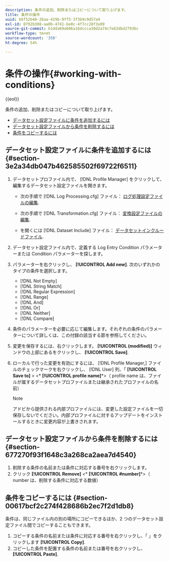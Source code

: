 ```yaml
---
description: 条件の追加、削除またはコピーについて取り上げます。
title: 条件の操作
uuid: b6f52b40-26aa-429b-9ff5-3f3b9c9d57a9
exl-id: 0792b308-aa0b-4741-be0c-4f7cc28f3e09
source-git-commit: b1dda69a606a16dccca30d2a74c7e63dbd27936c
workflow-type: tm+mt
source-wordcount: '350'
ht-degree: 54%

---
```


# 条件の操作{#working-with-conditions}

{{eol}}

条件の追加、削除またはコピーについて取り上げます。

* [データセット設定ファイルに条件を追加するには](../../../home/c-dataset-const-proc/c-conditions/c-work-cond.md#section-3e2a34db047b462585502f69722f6511)
* [データセット設定ファイルから条件を削除するには](../../../home/c-dataset-const-proc/c-conditions/c-work-cond.md#section-677270f93f1648c3a268ca2aea7d4540)
* [条件をコピーするには](../../../home/c-dataset-const-proc/c-conditions/c-work-cond.md#section-00617bcf2c274f428686b2ec7f2d1db8)

## データセット設定ファイルに条件を追加するには {#section-3e2a34db047b462585502f69722f6511}

1. データセットプロファイル内で、 [!DNL Profile Manager] をクリックして、編集するデータセット設定ファイルを開きます。

   * 次の手順で [!DNL Log Processing.cfg] ファイル： [ログ処理設定ファイルの編集](../../../home/c-dataset-const-proc/c-log-proc-config-file/t-edit-log-proc-config-file.md#task-6a2fa1b735cb4eefad730f0a3a7858e5).

   * 次の手順で [!DNL Transformation.cfg] ファイル： [変換設定ファイルの編集](../../../home/c-dataset-const-proc/c-trans-config-file/t-edit-trans-config-file.md#task-cfef4142c1bf4437a669d1fdc75cabbc).

   * を開くには [!DNL Dataset Include] ファイル： [データセットインクルードファイル](../../../home/c-dataset-const-proc/c-dataset-inc-files/c-abt-dataset-inc-files.md).

1. データセット設定ファイル内で、定義する Log Entry Condition パラメーターまたは Condition パラメーターを探します。
1. パラメーターを右クリックし、 **[!UICONTROL Add new]**. 次のいずれかのタイプの条件を選択します。

   * [!DNL Not Empty]
   * [!DNL String Match]
   * [!DNL Regular Expression]
   * [!DNL Range]
   * [!DNL And]
   * [!DNL Or]
   * [!DNL Neither]
   * [!DNL Compare]

1. 条件のパラメーターを必要に応じて編集します。それぞれの条件のパラメーターについて詳しくは、この付録の該当する節を参照してください。
1. 変更を保存するには、右クリックします。 **[!UICONTROL (modified)]** ウィンドウの上部にあるをクリックし、 **[!UICONTROL Save]**.

1. ローカルで行った変更を有効にするには、 [!DNL Profile Manager,] ファイルのチェックマークを右クリックし、 [!DNL User] 列、「 **[!UICONTROL Save to]** > &lt;* **[!UICONTROL profile name]***>（ profile name は、ファイルが属するデータセットプロファイルまたは継承されたプロファイルの名前）

   >[!NOTE]
   >
   >アドビから提供される内部プロファイルには、変更した設定ファイルを一切保存しないでください。内部プロファイルに対するアップデートをインストールするときに変更内容が上書きされます。

## データセット設定ファイルから条件を削除するには {#section-677270f93f1648c3a268ca2aea7d4540}

1. 削除する条件の名前または条件に対応する番号を右クリックします。
1. クリック **[!UICONTROL Remove]** &lt;* **[!UICONTROL #number]***>（ number は、削除する条件に対応する数値）

## 条件をコピーするには {#section-00617bcf2c274f428686b2ec7f2d1db8}

条件は、同じファイル内の別の場所にコピーできるほか、2 つのデータセット設定ファイル間でコピーすることもできます。

1. コピーする条件の名前または条件に対応する番号を右クリックし、「 」をクリックします **[!UICONTROL Copy]**.
1. コピーした条件を配置する条件の名前または番号を右クリックし、 **[!UICONTROL Paste]**.

